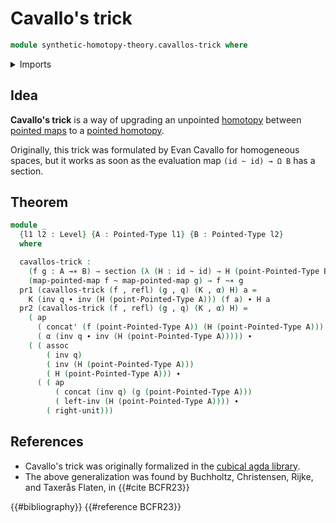 # Cavallo's trick

```agda
module synthetic-homotopy-theory.cavallos-trick where
```

<details><summary>Imports</summary>

```agda
open import foundation.action-on-identifications-functions
open import foundation.dependent-pair-types
open import foundation.function-types
open import foundation.homotopies
open import foundation.identity-types
open import foundation.sections
open import foundation.universe-levels

open import structured-types.pointed-homotopies
open import structured-types.pointed-maps
open import structured-types.pointed-types
```

</details>

## Idea

**Cavallo's trick** is a way of upgrading an unpointed
[homotopy](foundation.homotopies.md) between
[pointed maps](structured-types.pointed-maps.md) to a
[pointed homotopy](structured-types.pointed-homotopies.md).

Originally, this trick was formulated by Evan Cavallo for homogeneous spaces,
but it works as soon as the evaluation map `(id ~ id) → Ω B` has a section.

## Theorem

```agda
module _
  {l1 l2 : Level} {A : Pointed-Type l1} {B : Pointed-Type l2}
  where

  cavallos-trick :
    (f g : A →∗ B) → section (λ (H : id ~ id) → H (point-Pointed-Type B)) →
    (map-pointed-map f ~ map-pointed-map g) → f ~∗ g
  pr1 (cavallos-trick (f , refl) (g , q) (K , α) H) a =
    K (inv q ∙ inv (H (point-Pointed-Type A))) (f a) ∙ H a
  pr2 (cavallos-trick (f , refl) (g , q) (K , α) H) =
    ( ap
      ( concat' (f (point-Pointed-Type A)) (H (point-Pointed-Type A)))
      ( α (inv q ∙ inv (H (point-Pointed-Type A))))) ∙
    ( ( assoc
        ( inv q)
        ( inv (H (point-Pointed-Type A)))
        ( H (point-Pointed-Type A))) ∙
      ( ( ap
          ( concat (inv q) (g (point-Pointed-Type A)))
          ( left-inv (H (point-Pointed-Type A)))) ∙
        ( right-unit)))
```

## References

- Cavallo's trick was originally formalized in the
  [cubical agda library](https://agda.github.io/cubical/Cubical.Foundations.Pointed.Homogeneous.html).
- The above generalization was found by Buchholtz, Christensen, Rijke, and
  Taxerås Flaten, in {{#cite BCFR23}}

{{#bibliography}} {{#reference BCFR23}}
